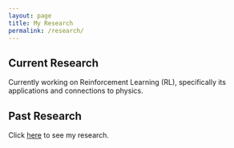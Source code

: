 ```yaml
---
layout: page
title: My Research
permalink: /research/
---
```

## Current Research
Currently working on Reinforcement Learning (RL), specifically its applications and connections to physics.
## Past Research
Click [here][neel-link] to see my research.


<!-- [neel-link]: /research-posts/2022/05/11/neel-research.html -->
<!-- [neel-link]: /_pages/neel-research.html/ -->
[neel-link]: /neel-research/

<!-- C:\Users\jacob\OneDrive\Desktop\GitHub\JacobHA.github.io\_site\research-posts\2022\05\11\neel-research.html -->